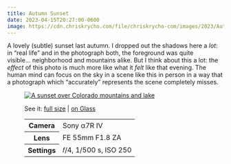 ```yaml
---
title: Autumn Sunset
date: 2023-04-15T20:27:00-0600
image: https://cdn.chriskrycho.com/file/chriskrycho-com/images/2023/Autumn%20Sunset%20(preview).jpg
---
```


A lovely (subtle) sunset last autumn. I dropped out the shadows here a *lot*: in “real life” and in the photograph both, the foreground was quite visible… neighborhood and mountains alike. But I think about this a lot: the *effect* of this photo is much more like what it *felt* like that evening. The human mind can focus on the sky in a scene like this in person in a way that a photograph which “accurately” represents the scene completely misses.

<figure>

<a href="https://cdn.chriskrycho.com/file/chriskrycho-com/images/2023/Autumn%20Sunset.jpg"><img src="https://cdn.chriskrycho.com/file/chriskrycho-com/images/2023/Autumn%20Sunset%20(preview).jpg" alt="A sunset over Colorado mountains and lake" /></a>

<figcaption>

See it: [full size](https://cdn.chriskrycho.com/file/chriskrycho-com/images/2023/Autumn%20Sunset.jp) | [on Glass](https://glass.photo/chriskrycho/26tBVvnM1cJy3A2fMqu4Sz)

<table>
<tr><th scope="row">Camera</th><td>Sony α7R IV</td></tr>
<tr><th scope="row">Lens</th><td>FE 55mm F1.8 ZA</td></tr>
<tr><th scope="row">Settings</th><td>𝑓/4, 1/500 s, <span class="smcp">ISO</span> 250</td></tr>
</table>

</figcaption>

</figure>
